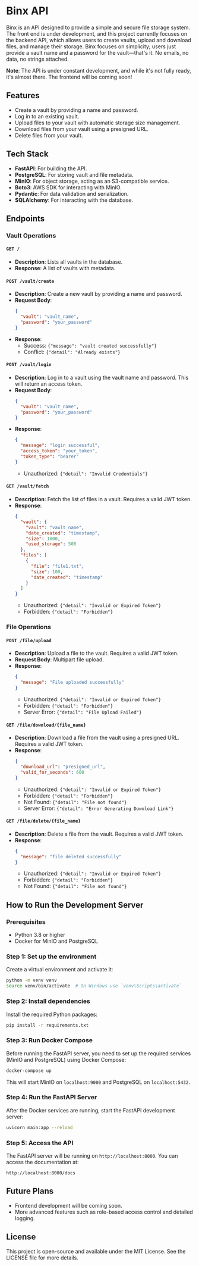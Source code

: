 # Binx API

Binx is an API designed to provide a simple and secure file storage system. The front end is under development, and this project currently focuses on the backend API, which allows users to create vaults, upload and download files, and manage their storage. Binx focuses on simplicity; users just provide a vault name and a password for the vault—that's it. No emails, no data, no strings attached.


**Note**: The API is under constant development, and while it's not fully ready, it's almost there. The frontend will be coming soon!

## Features
- Create a vault by providing a name and password.
- Log in to an existing vault.
- Upload files to your vault with automatic storage size management.
- Download files from your vault using a presigned URL.
- Delete files from your vault.

## Tech Stack
- **FastAPI**: For building the API.
- **PostgreSQL**: For storing vault and file metadata.
- **MinIO**: For object storage, acting as an S3-compatible service.
- **Boto3**: AWS SDK for interacting with MinIO.
- **Pydantic**: For data validation and serialization.
- **SQLAlchemy**: For interacting with the database.

## Endpoints

### Vault Operations

#### `GET /`
- **Description**: Lists all vaults in the database.
- **Response**: A list of vaults with metadata.

#### `POST /vault/create`
- **Description**: Create a new vault by providing a name and password.
- **Request Body**:
  ```json
  {
    "vault": "vault_name",
    "password": "your_password"
  }
  ```
- **Response**:
  - Success: `{"message": "vault created successfully"}`
  - Conflict: `{"detail": "Already exists"}`

#### `POST /vault/login`
- **Description**: Log in to a vault using the vault name and password. This will return an access token.
- **Request Body**:
  ```json
  {
    "vault": "vault_name",
    "password": "your_password"
  }
  ```
- **Response**:
  ```json
  {
    "message": "login successful",
    "access_token": "your_token",
    "token_type": "bearer"
  }
  ```
  - Unauthorized: `{"detail": "Invalid Credentials"}`

#### `GET /vault/fetch`
- **Description**: Fetch the list of files in a vault. Requires a valid JWT token.
- **Response**:
  ```json
  {
    "vault": {
      "vault": "vault_name",
      "date_created": "timestamp",
      "size": 1000,
      "used_storage": 500
    },
    "files": [
      {
        "file": "file1.txt",
        "size": 100,
        "date_created": "timestamp"
      }
    ]
  }
  ```
  - Unauthorized: `{"detail": "Invalid or Expired Token"}`
  - Forbidden: `{"detail": "Forbidden"}`

### File Operations

#### `POST /file/upload`
- **Description**: Upload a file to the vault. Requires a valid JWT token.
- **Request Body**: Multipart file upload.
- **Response**:
  ```json
  {
    "message": "File uploaded successfully"
  }
  ```
  - Unauthorized: `{"detail": "Invalid or Expired Token"}`
  - Forbidden: `{"detail": "Forbidden"}`
  - Server Error: `{"detail": "File Upload Failed"}`

#### `GET /file/download/{file_name}`
- **Description**: Download a file from the vault using a presigned URL. Requires a valid JWT token.
- **Response**:
  ```json
  {
    "download_url": "presigned_url",
    "valid_for_seconds": 600
  }
  ```
  - Unauthorized: `{"detail": "Invalid or Expired Token"}`
  - Forbidden: `{"detail": "Forbidden"}`
  - Not Found: `{"detail": "File not found"}`
  - Server Error: `{"detail": "Error Generating Download Link"}`

#### `GET /file/delete/{file_name}`
- **Description**: Delete a file from the vault. Requires a valid JWT token.
- **Response**:
  ```json
  {
    "message": "file deleted successfully"
  }
  ```
  - Unauthorized: `{"detail": "Invalid or Expired Token"}`
  - Forbidden: `{"detail": "Forbidden"}`
  - Not Found: `{"detail": "File not found"}`

## How to Run the Development Server

### Prerequisites
- Python 3.8 or higher
- Docker for MinIO and PostgreSQL

### Step 1: Set up the environment
Create a virtual environment and activate it:
```bash
python -m venv venv
source venv/bin/activate  # On Windows use `venv\Scripts\activate`
```

### Step 2: Install dependencies
Install the required Python packages:
```bash
pip install -r requirements.txt
```

### Step 3: Run Docker Compose
Before running the FastAPI server, you need to set up the required services (MinIO and PostgreSQL) using Docker Compose:
```bash
docker-compose up
```
This will start MinIO on `localhost:9000` and PostgreSQL on `localhost:5432`.

### Step 4: Run the FastAPI Server
After the Docker services are running, start the FastAPI development server:
```bash
uvicorn main:app --reload
```

### Step 5: Access the API
The FastAPI server will be running on `http://localhost:8000`. You can access the documentation at:
```
http://localhost:8000/docs
```

## Future Plans
- Frontend development will be coming soon.
- More advanced features such as role-based access control and detailed logging.

## License
This project is open-source and available under the MIT License. See the LICENSE file for more details.
